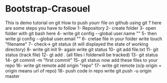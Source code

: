 # Bootstrap-Crasouel
This is demo tutorial on git
How to push yourr file on github using git ?
here are some steps you have to follow 
1- Repository
2- create folder
3- open folder with git bash here
4- write git config --global user.name ""
5- then write gi config --global user.email ""
6- cretae file in your folder write touch "filename"
7- check->  git status (it will displayed the state of working directory)
8- write git init
9- again write git status
10- git add file.txt
11- git status (track file)
12- gt add . (all files i folderwill be tracked)
13- git status
14- git commit -m "first commit"
15- git status
 now add these files to your repo
16- write git remote add origin "repo<url>"
17- write git remote (o/p origin = origin means url of repo)
18- push code in repo
 write git push -u origin master
